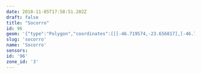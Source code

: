 ```yaml
---
date: 2018-11-05T17:58:51.202Z
draft: false
title: "Socorro"
id: 96
geom: '{"type":"Polygon","coordinates":[[[-46.719574,-23.656817],[-46.720897,-23.656997],[-46.721284,-23.657175],[-46.721617,-23.657456],[-46.722214,-23.658527],[-46.723294,-23.662922],[-46.724997,-23.668876],[-46.725468,-23.669365],[-46.726478,-23.669972],[-46.727524,-23.670757],[-46.727359,-23.670962],[-46.727383,-23.671209],[-46.72732,-23.671516],[-46.727165,-23.671463],[-46.72685,-23.671556],[-46.726824,-23.671768],[-46.725316,-23.695451],[-46.723961,-23.700366],[-46.721691,-23.705361],[-46.721147,-23.706925],[-46.721165,-23.708389],[-46.718755,-23.709083],[-46.715915,-23.709219],[-46.71358,-23.708909],[-46.712305,-23.708154],[-46.711021,-23.707621],[-46.710814,-23.707595],[-46.710627,-23.707461],[-46.708051,-23.706389],[-46.707541,-23.706081],[-46.706891,-23.705429],[-46.706638,-23.705389],[-46.705979,-23.70545],[-46.703599,-23.705253],[-46.703288,-23.705274],[-46.702818,-23.705426],[-46.702724,-23.705173],[-46.702541,-23.705002],[-46.700141,-23.695991],[-46.698759,-23.69312],[-46.697537,-23.689161],[-46.697251,-23.688608],[-46.696943,-23.688236],[-46.696548,-23.687884],[-46.695744,-23.68745],[-46.696969,-23.685038],[-46.697681,-23.684014],[-46.698595,-23.682353],[-46.698988,-23.681867],[-46.702259,-23.678641],[-46.70319,-23.677458],[-46.705709,-23.673306],[-46.707379,-23.670275],[-46.708817,-23.667977],[-46.710266,-23.665447],[-46.711793,-23.663055],[-46.713241,-23.661394],[-46.714735,-23.660095],[-46.718828,-23.657486],[-46.719574,-23.656817]]]}'
slug: 'socorro'
name: 'Socorro'
sensors:
id: '96'
zone_id: '3'
---
```

		